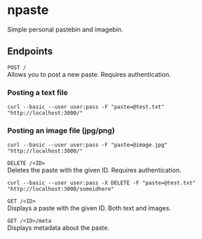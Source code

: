 # npaste
Simple personal pastebin and imagebin.

## Endpoints

`POST /`  
Allows you to post a new paste. Requires authentication.

### Posting a text file
```
curl --basic --user user:pass -F "paste=@test.txt" "http://localhost:3000/"
```

### Posting an image file (jpg/png)
```
curl --basic --user user:pass -F "paste=@image.jpg" "http://localhost:3000/"
```

`DELETE /<ID>`  
Deletes the paste with the given ID. Requires authentication.
```
curl --basic --user user:pass -X DELETE -F "paste=@test.txt" "http://localhost:3000/someidhere"
```

`GET /<ID>`  
Displays a paste with the given ID. Both text and images.

`GET /<ID>/meta`  
Displays metadata about the paste.
